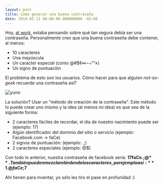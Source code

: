 ```yaml
---
layout: post
title: Como generar una buena contraseña
date: 2014-02-11 00:00:00.000000000 -03:00
---
```

Hoy, [at work](http://preyproject.com), estaba pensando sobre qué tan segura debía ser una contraseña. Personalmente creo que una buena contraseña debe contener, al menos:

- 10 caracteres
- Una mayúscula
- Un caracter especial (como @#$¢∞¬÷“”≠)
- Un signo de puntuación

El problema de esto son los usuarios. Cómo hacer para que alguien *not-so-geek* recuerde una contraseña así?

![yuno](/images/passwd-meme.jpg)

La solución? Usar un "método de creación de la contraseña". Este método lo puede crear uno mismo y la idea (al menos mi idea) es que sea de la siguiente forma:

- 2 caracteres fáciles de recordar, el día de nuestro nacimiento puede ser (ejemplo: 17)
- Algún identificador del dominio del sitio o servicio (ejemplo: Facebook.com -> faCe)
- 2 signos de puntuación: (ejemplo: .;)
- 2 caracteres especiales (ejemplo: @$)

Con todo lo anterior, nuestra contraseña de facebook sería: **17faCe.;@$**. También pueden mezclar el órden de los caracteres, por ejemplo así: **1.@faCe$;7**

Ahí tienen para inventar, yo sólo les tiro el pase en profunidad :)
